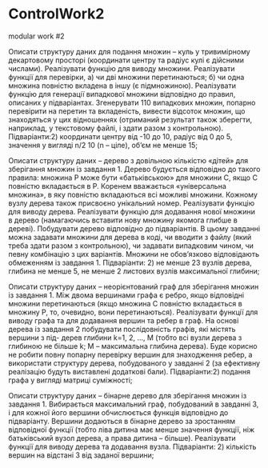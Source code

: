 # ControlWork2
modular work #2

Описати структуру даних для подання множин – куль у тривимірному
декартовому просторі (координати центру та радіус кулі є дійсними
числами). Реалізувати функцію для виводу множини. Реалізувати функції
для перевірки, а) чи дві множини перетинаються; б) чи одна множина
повністю вкладена в іншу (є підмножиною). Реалізувати функцію для
генерації випадкової множини відповідно до правил, описаних у
підваріантах. Згенерувати 110 випадкових множин, попарно перевірити на
перетин та вкладеність, вивести відсоток множин, що знаходяться у цих
відношеннях (отриманий результат також зберегти, наприклад, у
текстовому файлі, і здати разом з контрольною). 
Підваріанти:2) координати центру від -10 до 10, радіус від 0
до 5, значення у вигляді n/2 10 (n – ціле), об’єм не менше 15;

Описати структуру даних – дерево з довільною кількістю «дітей» для
зберігання множин із завдання 1. Дерево будується відповідно до такого
правила: множина P може бути «батьківською» для множини C, якщо C
повністю вкладається в P. Коренем вважається «універсальна множина», в
яку повністю вкладаються всі можливі множини. Кожному вузлу дерева
також присвоєно унікальний номер. Реалізувати функцію для виводу
дерева. Реалізувати функцію для додавання нової множини в дерево
(намагаючись вставити нову множину якомога глибше в дереві).
Побудувати дерево відповідно до підваріантів. В цьому завданні можна
задавати множини для дерева в коді, чи вводити з файлу (який треба здати
разом з контрольною), чи задавати випадковим чином, чи певну
комбінацію з цих варіантів. Множини не обов’язково відповідають
обмеженням із завдання 1. 
Підваріанти: 2) не менше 23 вузлів дерева, глибина не менше 5, не менше 2 листових
вузлів максимальної глибини;

Описати структуру даних – неорієнтований граф для зберігання множин із
завдання 1. Між двома вершинами графа є ребро, якщо відповідні
множини перетинаються (якщо множина C повністю вкладається в
множину P, то, очевидно, вони перетинаються). Реалізувати функції для
виводу графа та для додавання вершин та ребер в граф. На основі дерева із
завдання 2 побудувати послідовність графів, які містять вершини з під-
дерев глибини k=1, 2, …, M (тобто всі вузли дерева з глибиною не більше
k; M – максимальна глибина дерева). Буде корисно не робити повну
попарну перевірку вершин для знаходження ребер, а використати
структуру дерева, побудованого у завданні 2 (за ефективну реалізацію
будуть виставлені додаткові бали).
Підваріанти:2) подання графа у вигляді матриці суміжності;

Описати структуру даних – бінарне дерево для зберігання множин із
завдання 1. Вибирається максимальний граф, побудований в завданні 3, і
для кожної його вершини обчислюється функція відповідно до
підваріанту. Вершини додаються в бінарне дерево за зростанням
відповідної функції (тобто ліва дитина має менше значення функції, ніж
батьківський вузол дерева, а права дитина – більше). Реалізувати функції
для виводу дерева та додавання вузла.
Підваріанти: 2) кількість вершин на
відстані 3 від заданої вершини;
